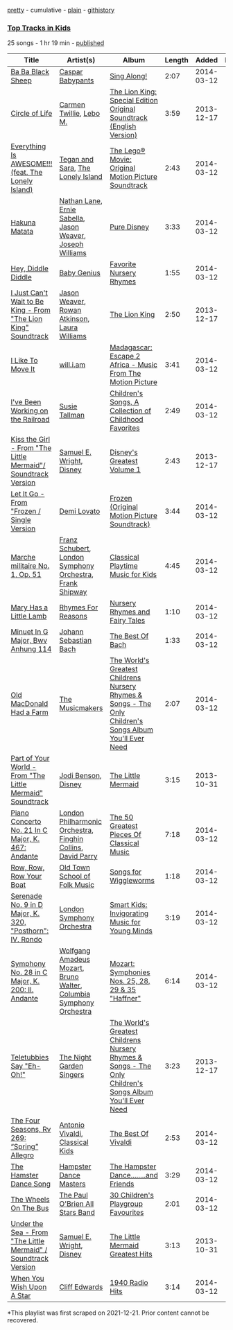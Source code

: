 [pretty](/playlists/pretty/5BQyCxfPfCno0PuTqkZUgb.md) - cumulative - [plain](/playlists/plain/5BQyCxfPfCno0PuTqkZUgb) - [githistory](https://github.githistory.xyz/mackorone/spotify-playlist-archive/blob/main/playlists/plain/5BQyCxfPfCno0PuTqkZUgb)

### [Top Tracks in Kids](https://open.spotify.com/playlist/5BQyCxfPfCno0PuTqkZUgb)

> 

25 songs - 1 hr 19 min - [published](https://open.spotify.com/playlist/6Kbso0FsA03ZkC1d74BxHN)

| Title | Artist(s) | Album | Length | Added | Removed |
|---|---|---|---|---|---|
| [Ba Ba Black Sheep](https://open.spotify.com/track/6rqY8aewgPpg4ILN96vo3f) | [Caspar Babypants](https://open.spotify.com/artist/4wwj0BGZ6T61LB1jBWdo0n) | [Sing Along!](https://open.spotify.com/album/6tFVwNrOsPIeRYRfuvVfsy) | 2:07 | 2014-03-12 |  |
| [Circle of Life](https://open.spotify.com/track/0GrhBz0am9KFJ20MN9o6Lp) | [Carmen Twillie](https://open.spotify.com/artist/6O3ZB5Cz5CNT3wQWouKcNJ), [Lebo M.](https://open.spotify.com/artist/0zp9qNDSeYi3QEodhcKAAA) | [The Lion King: Special Edition Original Soundtrack \(English Version\)](https://open.spotify.com/album/6V642KcHwzOSyYGwH58kgO) | 3:59 | 2013-12-17 |  |
| [Everything Is AWESOME!!! \(feat\. The Lonely Island\)](https://open.spotify.com/track/3BaEKTqmjehu2qMDcv4UGk) | [Tegan and Sara](https://open.spotify.com/artist/5e1BZulIiYWPRm8yogwUYH), [The Lonely Island](https://open.spotify.com/artist/1f5GqyOPo0CkotzzRwviBu) | [The Lego® Movie: Original Motion Picture Soundtrack](https://open.spotify.com/album/4dt9zkhCdk7AwpYDSlyVyW) | 2:43 | 2014-03-12 |  |
| [Hakuna Matata](https://open.spotify.com/track/6OCR7t6wpkcblCtuGdChhd) | [Nathan Lane](https://open.spotify.com/artist/0P0do9GwiSgweSF6Ui3mrv), [Ernie Sabella](https://open.spotify.com/artist/0RH6EMxqfzCEB7QCSKQ4xr), [Jason Weaver](https://open.spotify.com/artist/5UdPkKWd8YNR5xGcmqH9QJ), [Joseph Williams](https://open.spotify.com/artist/5xk0kRuXn1zToTHpHAqpui) | [Pure Disney](https://open.spotify.com/album/54XqoB2iFVMeugL4NKKhQl) | 3:33 | 2014-03-12 |  |
| [Hey, Diddle Diddle](https://open.spotify.com/track/6Lb0zfbzPXY7eu1uYSBObl) | [Baby Genius](https://open.spotify.com/artist/2HLk2BpKlxhSErbR7ywV5j) | [Favorite Nursery Rhymes](https://open.spotify.com/album/4C1cUt5ZPlob47Sqo1Byg0) | 1:55 | 2014-03-12 |  |
| [I Just Can't Wait to Be King \- From "The Lion King" Soundtrack](https://open.spotify.com/track/0qxtQ8rf3W1nId3D2r0xH4) | [Jason Weaver](https://open.spotify.com/artist/5UdPkKWd8YNR5xGcmqH9QJ), [Rowan Atkinson](https://open.spotify.com/artist/5U4QDnlOlmZx9MHV45EoDE), [Laura Williams](https://open.spotify.com/artist/6wIj7GdxBjFtw6ySpzazwo) | [The Lion King](https://open.spotify.com/album/3YA5DdB3wSz4pdfEXoMyRd) | 2:50 | 2013-12-17 |  |
| [I Like To Move It](https://open.spotify.com/track/1VQ2FdkDQ6CnoxxIIomVWK) | [will.i.am](https://open.spotify.com/artist/085pc2PYOi8bGKj0PNjekA) | [Madagascar: Escape 2 Africa \- Music From The Motion Picture](https://open.spotify.com/album/6xzALceHwgpeBIy1zSEx9d) | 3:41 | 2014-03-12 |  |
| [I've Been Working on the Railroad](https://open.spotify.com/track/7zLROKCX0LOiUQTqWqCurS) | [Susie Tallman](https://open.spotify.com/artist/3Sz0QcctlhJ47VT4T6Jlm7) | [Children's Songs, A Collection of Childhood Favorites](https://open.spotify.com/album/2hpCXcI0vyikYLQpkpxEi8) | 2:49 | 2014-03-12 |  |
| [Kiss the Girl \- From "The Little Mermaid"/ Soundtrack Version](https://open.spotify.com/track/5yxwEIMUMv9re3fsVDIZ9A) | [Samuel E\. Wright](https://open.spotify.com/artist/6Id8rcDNyBXPcgKQVfQ8rX), [Disney](https://open.spotify.com/artist/3xvaSlT4xsyk6lY1ESOspO) | [Disney's Greatest Volume 1](https://open.spotify.com/album/4xNCqk5KdkOQvdbaepGjTY) | 2:43 | 2013-12-17 |  |
| [Let It Go \- From "Frozen / Single Version](https://open.spotify.com/track/0bTnB8YDYijhQbSWwpQYDU) | [Demi Lovato](https://open.spotify.com/artist/6S2OmqARrzebs0tKUEyXyp) | [Frozen \(Original Motion Picture Soundtrack\)](https://open.spotify.com/album/19dqa2yIehtaN4kBwpSEvP) | 3:44 | 2014-03-12 |  |
| [Marche militaire No\. 1, Op\. 51](https://open.spotify.com/track/2hBgtZWgkoQ9FVIwVIucGz) | [Franz Schubert](https://open.spotify.com/artist/2p0UyoPfYfI76PCStuXfOP), [London Symphony Orchestra](https://open.spotify.com/artist/5yxyJsFanEAuwSM5kOuZKc), [Frank Shipway](https://open.spotify.com/artist/5tbMGsuiJGQnMJdpfXS2Go) | [Classical Playtime Music for Kids](https://open.spotify.com/album/5MDNLfMFC1KgfGLKEbSFTk) | 4:45 | 2014-03-12 |  |
| [Mary Has a Little Lamb](https://open.spotify.com/track/2Ef55k82eUB4RnS1mckgPg) | [Rhymes For Reasons](https://open.spotify.com/artist/2ZY6UbKeVVWZ6gFMbwOIpj) | [Nursery Rhymes and Fairy Tales](https://open.spotify.com/album/0WPr0fMC7kQydcprIrzrXQ) | 1:10 | 2014-03-12 |  |
| [Minuet In G Major, Bwv Anhung 114](https://open.spotify.com/track/2suBTirPXfwU2CiKuhdGSY) | [Johann Sebastian Bach](https://open.spotify.com/artist/5aIqB5nVVvmFsvSdExz408) | [The Best Of Bach](https://open.spotify.com/album/7BeTWpmzWPGxhHFubqAjPh) | 1:33 | 2014-03-12 |  |
| [Old MacDonald Had a Farm](https://open.spotify.com/track/1SmPKOtxa32VN7aadce3S5) | [The Musicmakers](https://open.spotify.com/artist/5tpuZxtXHqCdBnAMsw0Cj7) | [The World's Greatest Childrens Nursery Rhymes & Songs \- The Only Children's Songs Album You'll Ever Need](https://open.spotify.com/album/6TyCH9F6W6OqPyINuRcQ5k) | 2:07 | 2014-03-12 |  |
| [Part of Your World \- From "The Little Mermaid" Soundtrack](https://open.spotify.com/track/5J4pDyvjRrYfcgHetKjKSj) | [Jodi Benson](https://open.spotify.com/artist/4mmMtabvFCKA6HfmVmitNH), [Disney](https://open.spotify.com/artist/3xvaSlT4xsyk6lY1ESOspO) | [The Little Mermaid](https://open.spotify.com/album/4YTduhQWfS0pOzQC4o0HcG) | 3:15 | 2013-10-31 |  |
| [Piano Concerto No\. 21 In C Major, K\. 467: Andante](https://open.spotify.com/track/0YBswQN8htY5YUpyW0G3IJ) | [London Philharmonic Orchestra](https://open.spotify.com/artist/3PfJE6ebCbCHeuqO4BfNeA), [Finghin Collins](https://open.spotify.com/artist/5QM7h12RUoqgBHiY5OBCZs), [David Parry](https://open.spotify.com/artist/2dfDjeZroUd3LWmSFrAZCD) | [The 50 Greatest Pieces Of Classical Music](https://open.spotify.com/album/6bT2a1Pf9bLkh0dOoempKR) | 7:18 | 2014-03-12 |  |
| [Row, Row, Row Your Boat](https://open.spotify.com/track/3xh0W2HEfUNiYarHxyFcXi) | [Old Town School of Folk Music](https://open.spotify.com/artist/68xJjwAFcVSDmF9vTlnqi8) | [Songs for Wiggleworms](https://open.spotify.com/album/361VyP0uvGvbL8WdMnjAHt) | 1:18 | 2014-03-12 |  |
| [Serenade No\. 9 in D Major, K\. 320, "Posthorn": IV\. Rondo](https://open.spotify.com/track/6QtPTYnNwGRaOWiKxCTsQD) | [London Symphony Orchestra](https://open.spotify.com/artist/5yxyJsFanEAuwSM5kOuZKc) | [Smart Kids: Invigorating Music for Young Minds](https://open.spotify.com/album/16yyG4y6CzkLuxxQVlfBVd) | 3:19 | 2014-03-12 |  |
| [Symphony No\. 28 in C Major, K\. 200: II\. Andante](https://open.spotify.com/track/6VomLhMW8LMi6XJlb0BJ96) | [Wolfgang Amadeus Mozart](https://open.spotify.com/artist/4NJhFmfw43RLBLjQvxDuRS), [Bruno Walter](https://open.spotify.com/artist/1p4YAX8Nh6LiW3uPd49oAR), [Columbia Symphony Orchestra](https://open.spotify.com/artist/1iNPygduJOu0JnzasoDVLE) | [Mozart: Symphonies Nos\. 25, 28, 29 & 35 "Haffner"](https://open.spotify.com/album/7whdgcwipGDfRdzHWsjQtg) | 6:14 | 2014-03-12 |  |
| [Teletubbies Say "Eh\-Oh!"](https://open.spotify.com/track/6oHP3YfRoGmfKWfMmrLN6b) | [The Night Garden Singers](https://open.spotify.com/artist/02a37HJq6Mnat5YTtS8Chb) | [The World's Greatest Childrens Nursery Rhymes & Songs \- The Only Children's Songs Album You'll Ever Need](https://open.spotify.com/album/6TyCH9F6W6OqPyINuRcQ5k) | 3:23 | 2013-12-17 |  |
| [The Four Seasons, Rv 269: “Spring” Allegro](https://open.spotify.com/track/5604ScxQQfhqnmCjKjqHoN) | [Antonio Vivaldi](https://open.spotify.com/artist/2QOIawHpSlOwXDvSqQ9YJR), [Classical Kids](https://open.spotify.com/artist/1kbL7hm9fOpTJovrRQ1tpO) | [The Best Of Vivaldi](https://open.spotify.com/album/0JvHeOmsLThT2etWtWonZ7) | 2:53 | 2014-03-12 |  |
| [The Hamster Dance Song](https://open.spotify.com/track/0t8vGVdJaU93uQYMNqViyf) | [Hampster Dance Masters](https://open.spotify.com/artist/3ZLMMHol7LDztLOrybTysw) | [The Hampster Dance........and Friends](https://open.spotify.com/album/3F2xfhgiMwtbLocLCSKOLB) | 3:29 | 2014-03-12 |  |
| [The Wheels On The Bus](https://open.spotify.com/track/5OGEQZc9OwaYIIKfA35bC9) | [The Paul O'Brien All Stars Band](https://open.spotify.com/artist/4yHvX6BSc9IUxGOQLQdEEl) | [30 Children's Playgroup Favourites](https://open.spotify.com/album/5vQmTO1D45DMUfSR3wOh1B) | 2:01 | 2014-03-12 |  |
| [Under the Sea \- From "The Little Mermaid" / Soundtrack Version](https://open.spotify.com/track/6WXF2wCb3yeTuoGFyP7U5C) | [Samuel E\. Wright](https://open.spotify.com/artist/6Id8rcDNyBXPcgKQVfQ8rX), [Disney](https://open.spotify.com/artist/3xvaSlT4xsyk6lY1ESOspO) | [The Little Mermaid Greatest Hits](https://open.spotify.com/album/3fEvkXjnmWNotOWFrhnVjP) | 3:13 | 2013-10-31 |  |
| [When You Wish Upon A Star](https://open.spotify.com/track/2G6P7msbFcZL1jNSbWPv6k) | [Cliff Edwards](https://open.spotify.com/artist/0aeRagbqQCOKkVURrvcMrn) | [1940 Radio Hits](https://open.spotify.com/album/52i96f3mnLu92RgFaYnS9y) | 3:14 | 2014-03-12 |  |

\*This playlist was first scraped on 2021-12-21. Prior content cannot be recovered.
